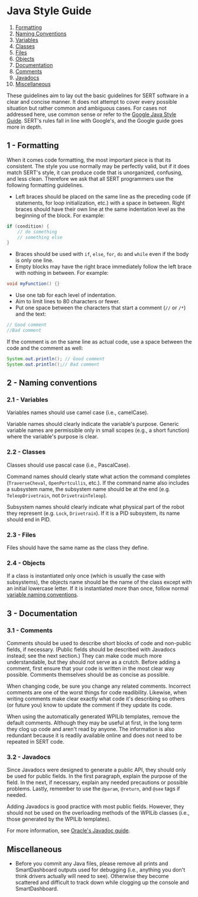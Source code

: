 # Java Style Guide
1. [Formatting](#1---formatting)
2. [Naming Conventions](#2---naming-conventions)
  1. [Variables](#21---variables)
  2. [Classes](#22---classes)
  3. [Files](#23---files)
  4. [Objects](#24---objects)
3. [Documentation](#3---documentation)
  1. [Comments](#31---comments)
  2. [Javadocs](#32---javadocs)
4. [Miscellaneous](#4---miscellaneous)

These guidelines aim to lay out the basic guidelines for SERT software in a clear and concise manner. It does not attempt to cover every possible situation but rather common and ambiguous cases. For cases not addressed here, use common sense or refer to the [Google Java Style Guide](https://google.github.io/styleguide/javaguide.html). SERT's rules fall in line with Google's, and the Google guide goes more in depth.

## 1 - Formatting
When it comes code formatting, the most important piece is that its consistent. The style you use normally may be perfectly valid, but if it does match SERT's style, it can produce code that is unorganized, confusing, and less clean. Therefore we ask that all SERT programmers use the following formatting guidelines.

- Left braces should be placed on the same line as the preceding code (if statements, for loop initialization, etc.) with a space in between. Right braces should have their own line at the same indentation level as the beginning of the block. For example:
```java
if (condition) {
    // do something
    // something else
}
```
- Braces should be used with `if`, `else`, `for`, `do` and `while` even if the body is only one line.
- Empty blocks may have the right brace immediately follow the left brace with nothing in between. For example:
```java
void myFunction() {}
```
- Use one tab for each level of indentation.
- Aim to limit lines to 80 characters or fewer.
- Put one space between the characters that start a comment (```//``` or ```/*```) and the text:
```java
// Good comment
//Bad comment
```
If the comment is on the same line as actual code, use a space between the code and the comment as well:
```java
System.out.println(); // Good comment
System.out.println();// Bad comment
```

## 2 - Naming conventions
### 2.1 - Variables
Variables names should use camel case (i.e., camelCase).

Variable names should clearly indicate the variable's purpose. Generic variable names are permissible only in small scopes (e.g., a short function) where the variable's purpose is clear.

### 2.2 - Classes
Classes should use pascal case (i.e., PascalCase).

Command names should clearly state what action the command completes (`TraverseCheval`, `OpenPortcullis`, etc.). If the command name also includes a subsystem name, the subsystem name should be at the end (e.g. `TeleopDrivetrain`, not `DrivetrainTeleop`).

Subsystem names should clearly indicate what physical part of the robot they represent (e.g. `Lock`, `Drivetrain`). If it is a PID subsystem, its name should end in PID.

### 2.3 - Files
Files should have the same name as the class they define.

### 2.4 - Objects
If a class is instantiated only once (which is usually the case with subsystems), the objects name should be the name of the class except with an initial lowercase letter. If it is instantiated more than once, follow normal [variable naming conventions](#1---variables).

## 3 - Documentation
### 3.1 - Comments
Comments should be used to describe short blocks of code and non-public fields, if necessary. (Public fields should be described with Javadocs instead; see the next section.) They can make code much more understandable, but they should not serve as a crutch. Before adding a comment, first ensure that your code is written in the most clear way possible. Comments themselves should be as concise as possible.

When changing code, be sure you change any related comments. Incorrect comments are one of the worst things for code readibility. Likewise, when writing comments make clear exactly what code it's describing so others (or future you) know to update the comment if they update its code.

When using the automatically generated WPILib templates, remove the default comments. Although they may be useful at first, in the long term they clog up code and aren't read by anyone. The information is also redundant because it is readily available online and does not need to be repeated in SERT code.

### 3.2 - Javadocs
Since Javadocs were designed to generate a public API, they should only be used for public fields. In the first paragraph, explain the purpose of the field. In the next, if necessary, explain any needed precautions or possible  problems. Lastly, remember to use the `@param`, `@return`, and `@see` tags if needed.

Adding Javadocs is good practice with most public fields. However, they should not be used on the overloading methods of the WPILib classes (i.e., those generated by the WPILib templates).

For more information, see [Oracle's Javadoc guide](http://www.oracle.com/technetwork/articles/java/index-137868.html).

## Miscellaneous
- Before you commit any Java files, please remove all prints and SmartDashboard outputs used for debugging (i.e., anything you don't think drivers actually will need to see). Otherwise they become scattered and difficult to track down while clogging up the console and SmartDashboard.
